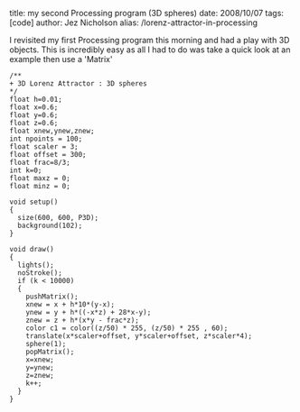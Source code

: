 title: my second Processing program (3D spheres)
date: 2008/10/07
tags: [code]
author: Jez Nicholson
alias: /lorenz-attractor-in-processing

I revisited my first Processing program this morning and had a play with 3D objects. This is incredibly easy as all I had to do was take a quick look at an example then use a 'Matrix'

    /**
    + 3D Lorenz Attractor : 3D spheres
    */
    float h=0.01;
    float x=0.6;
    float y=0.6;
    float z=0.6;
    float xnew,ynew,znew;
    int npoints = 100;
    float scaler = 3;
    float offset = 300;
    float frac=8/3;
    int k=0;
    float maxz = 0;
    float minz = 0;
    
    void setup()
    {
      size(600, 600, P3D);
      background(102);
    }
    
    void draw()
    {
      lights();
      noStroke();
      if (k < 10000)
      {
        pushMatrix();
        xnew = x + h*10*(y-x);
        ynew = y + h*((-x*z) + 28*x-y);
        znew = z + h*(x*y - frac*z);
        color c1 = color((z/50) * 255, (z/50) * 255 , 60);
        translate(x*scaler+offset, y*scaler+offset, z*scaler*4);
        sphere(1);
        popMatrix();
        x=xnew;
        y=ynew;
        z=znew;
        k++;
      }
    }
